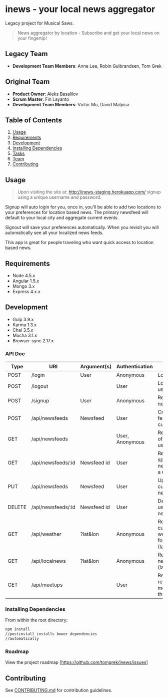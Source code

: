 # inews - your local news aggregator

Legacy project for Musical Saws.

> News aggregator by location - Subscribe and get your local news on your fingertip!

## Legacy Team

- __Development Team Members__: Anne Lee, Robin Gulbrandsen, Tom Grek

## Original Team

- __Product Owner__: Aleks Basalilov
- __Scrum Master__: Fin Layanto
- __Development Team Members__: Victor Mu, David Malpica

## Table of Contents

1. [Usage](#Usage)
2. [Requirements](#requirements)
3. [Development](#development)
4. [Installing Dependencies](#installing-dependencies)
5. [Tasks](#tasks)
6. [Team](#team)
7. [Contributing](#contributing)

## Usage

> Upon visiting the site at: http://inews-staging.herokuapp.com/ signup using a unique username and password.

Signup will auto login for you, once in, you'll be able to add two locations to your preferences for location based news. The primary newsfeed will default to your local city and aggregate current events.

Signout will save your preferences automatically. When you revisit you will automatically see all your localized news feeds.

This app is great for people traveling who want quick access to location based news.

## Requirements

- Node 4.5.x
- Angular 1.5.x
- Mongo 3.x
- Express 4.x.x

## Development

- Gulp 3.9.x
- Karma 1.3.x
- Chai 3.5.x
- Mocha 3.1.x
- Browser-sync 2.17.x

### API Doc

| Type | URI | Argument(s) | Authentication | Comment |
|------|-----|-------------|---------|----------|
| POST | /login | User | Anonymous | Logs in a user |
| POST | /logout | | User | Logs out a user |
| POST | /signup | User | Anonymous | Registers a new user|
| POST | /api/newsfeeds | Newsfeed | User | Creates a new feed for current user |
| GET  | /api/newsfeeds | | User, Anonymous | Returns a list of current user's feeds |
| GET  | /api/newsfeeds/:id | Newsfeed id | User | Returns a spesific newsfeed for a user |
| PUT  | /api/newsfeeds | Newsfeed | User | Updates current newsfeed |
| DELETE | /api/newsfeeds/:id | Newsfeed id | User | Deletes a users newsfeed |
| GET  | /api/weather | ?lat&lon | Anonymous | Returns current weather and forecast for (lat,lon) |
| GET  | /api/localnews | ?lat&lon | Anonymous | Returns local news for (lat,lon) |
| GET  | /api/meetups | | User | Returns recommended meetups for the user |

### Installing Dependencies

From within the root directory:

```sh
npm install
//postinstall installs bower dependencies
//automatically

```
### Roadmap

View the project roadmap [https://github.com/tomgrek/inews/issues]


## Contributing

See [CONTRIBUTING.md](CONTRIBUTING.md) for contribution guidelines.
